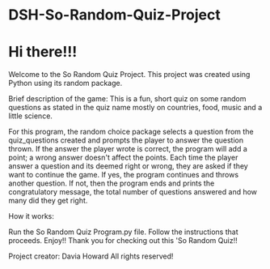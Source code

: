 # DSH-So-Random-Quiz-Project
# Hi there!!!

Welcome to the So Random Quiz Project. This project was created using Python using its random package.

Brief description of the game: This is a fun, short quiz on some random questions as stated in the quiz name mostly on countries, food, music and a little science.

For this program, the random choice package selects a question from the quiz_questions created and prompts the player to answer the question thrown. If the answer the player wrote is correct, the program will add a point; a wrong answer doesn't affect the points. Each time the player answer a question and its deemed right or wrong, they are asked if they want to continue the game. If yes, the program continues and throws another question. If not, then the program ends and prints the congratulatory message, the total number of questions answered and how many did they get right.

How it works:

Run the So Random Quiz Program.py file.
Follow the instructions that proceeds. Enjoy!!
Thank you for checking out this 'So Random Quiz!!

Project creator: Davia Howard All rights reserved!
